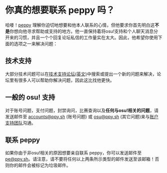 # 你真的想要联系 peppy 吗？

哈喽！[peppy](https://osu.ppy.sh/users/2) 理解你迫切地想要和他本人联系的心情，但他要求你首先明白这**不是**你想向他寻求帮助或支持的地方。他一直保持着将osu!支持和个人聊天消息分开来的习惯，并且一个个回复论坛私信的工作量实在太大。因此，他希望你使用下面的选项之一来解决问题：

## 技术支持

大部分技术问题可以在[技术支持论坛(英文)](https://osu.ppy.sh/community/forums/5)中搜索或提出一个新的问题来解决，论坛里有很多人可以帮助你解决问题，因此这比找他更快。

## 一般的 osu! 支持

对于账号问题，支付问题，封禁询问，比赛查询以及**任何与osu!相关的问题**，请发送邮件至 [accounts@ppy.sh](mailto:accounts@ppy.sh) (账号问题) 或 [osu@ppy.sh](mailto:osu@ppy.sh) (其它问题)来与[账户支持团队](/wiki/People/The_Team/Account_support_team)沟通。

## 联系 peppy

如果你由于非osu!相关的原因想要亲自联系 peppy，你可以发送邮件至 [pe@ppy.sh](mailto:pe@ppy.sh)。请注意，请不要将任何以上两条所示类型的邮件发送至该邮箱！否则你的邮件会被标记为垃圾邮件。
